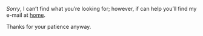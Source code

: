 *Sorry*, I can’t find what you’re looking for; however, if can help you’ll find
my e-mail at [home](#/home).

Thanks for your patience anyway.
